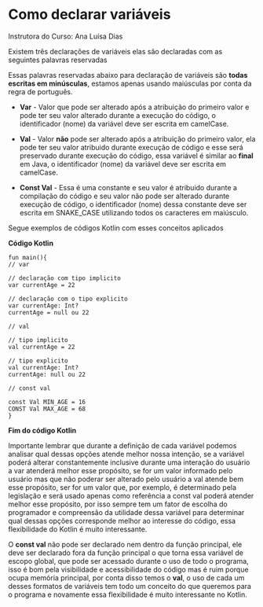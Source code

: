 # Como declarar variáveis

Instrutora do Curso: Ana Luísa Dias

Existem três declarações de variáveis elas são declaradas com as seguintes palavras reservadas 

Essas palavras reservadas abaixo para declaração de variáveis são **todas escritas em minúsculas**, estamos apenas usando maiúsculas por conta da regra de português.

* **Var** - Valor que pode ser alterado após a atribuição do primeiro valor e pode ter seu valor alterado durante a execução do código, o identificador (nome) da variável deve ser escrita em camelCase.

* **Val** - Valor **não** pode ser alterado após a atribuição do primeiro valor, ela pode ter seu valor atribuido durante execução de código e esse será preservado durante execução do código, essa variável é similar ao **final** em Java, o identificador (nome) da variável deve ser escrita em camelCase.

* **Const Val** - Essa é uma constante e seu valor é atribuido durante a compilação do código e seu valor não pode ser alterado durante execução de código, o identificador (nome) dessa constante deve ser escrita em SNAKE_CASE utilizando todos os caracteres em maiúsculo.

Segue exemplos de códigos Kotlin com esses conceitos aplicados

**Código Kotlin**

```
fun main(){  
// var

// declaração com tipo implicito  
var currentAge = 22

// declaração com o tipo explicito  
var currentAge: Int?  
currentAge = null ou 22

// val

// tipo implicito  
val currentAge = 22

// tipo explicito  
val currentAge: Int?  
currentAge: null ou 22

// const val

const Val MIN_AGE = 16    
CONST Val MAX_AGE = 68  
}
```

**Fim do código Kotlin**

Importante lembrar que durante a definição de cada variável podemos analisar qual dessas opções atende melhor nossa intenção, se a variável poderá alterar constantemente inclusive durante uma interação do usuário a var atenderá melhor esse propósito, se for um valor informado pelo usuário mas que não poderar ser alterado pelo usuário a val atende bem esse propósito, ser for um valor que, por exemplo, é determinado pela legislação e será usado apenas como referência a const val poderá atender melhor esse propósito, por isso sempre tem um fator de escolha do programador e compreensão da utilidade dessa variável para determinar qual dessas opções corresponde melhor ao interesse do código, essa flexibilidade do Kotlin é muito interessante.

O **const val** não pode ser declarado nem dentro da função principal, ele deve ser declarado fora da função principal o que torna essa variável de escopo global, que pode ser acessado durante o uso de todo o programa, isso é bom pela visibilidade e acessibilidade do código mas é ruim porque ocupa memória principal, por conta disso temos o **val**, o uso de cada um desses formatos de variáveis tem todo um conceito do que queremos para o programa e novamente essa flexibilidade é muito interessante no Kotlin.
